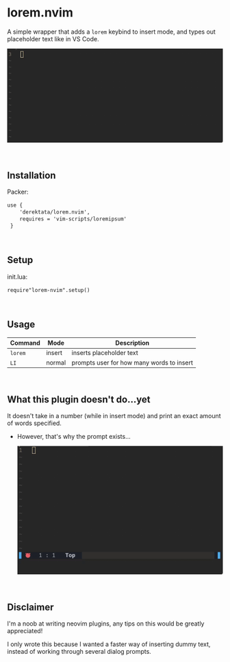 # lorem.nvim

A simple wrapper that adds a `lorem` keybind to insert mode, and types out placeholder text like in VS Code.

![lorem](./_examples/lorem.gif)

<br>



## Installation

Packer:

    use { 
        'derektata/lorem.nvim',
        requires = 'vim-scripts/loremipsum'
     }

<br>


## Setup
init.lua:
    
    require"lorem-nvim".setup()

<br>

## Usage

| Command | Mode   | Description                               |
|---------|--------|-------------------------------------------|
| `lorem` | insert | inserts placeholder text                  |
| `LI`    | normal | prompts user for how many words to insert |


<br>

## What this plugin doesn't do...yet 
It doesn't take in a number (while in insert mode) and print an exact amount of words specified.
    
- However, that's why the prompt exists...

    ![](./_examples/lorem-prompt.gif)

<br>

## Disclaimer
I'm a noob at writing neovim plugins, any tips on this would be greatly appreciated!

I only wrote this because I wanted a faster way of inserting dummy text, instead of working through several dialog prompts.
